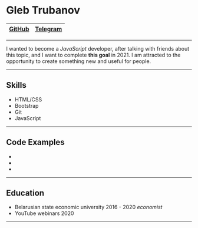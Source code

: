 # Gleb Trubanov
[GitHub](https://github.com/Trubanov)|[Telegram](https://t.me/ccrew10)|
-------------------------------------|--------------------------------|
_____________________________________________________________________________________________________________
I wanted to become a *JavaScript* developer, after talking with friends about this topic, and I want to complete **this goal** in 2021. I am attracted to the opportunity to create something new and useful for people.
_____________________________________________________________________________________________________________
## Skills
* HTML/CSS
* Bootstrap
* Git
* JavaScript
_____________________________________________________________________________________________________________
## Code Examples
* 
* 
* 
_____________________________________________________________________________________________________________
## Education 
* Belarusian state economic university      2016 - 2020     *economist*
* YouTube webinars      2020        

_____________________________________________________________________________________________________________
